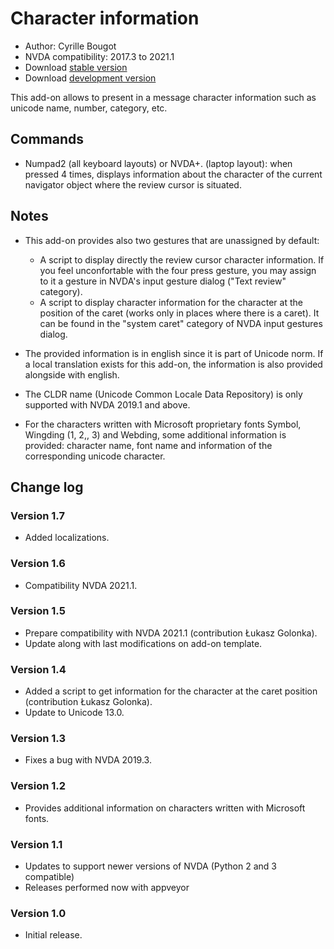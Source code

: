 # Character information

* Author: Cyrille Bougot
* NVDA compatibility: 2017.3 to 2021.1
* Download [stable version][1]
* Download [development version][2]

This add-on allows to present in a message character information such as unicode name, number, category, etc.


## Commands

* Numpad2 (all keyboard layouts) or NVDA+. (laptop layout): when pressed 4 times, displays information about the character of the current navigator object where the review cursor is situated.


## Notes

* This add-on provides also two gestures that are unassigned by default:

    * A script to display directly the review cursor character information. If you feel unconfortable with the four press gesture, you may assign to it a gesture in NVDA's input gesture dialog ("Text review" category).
    * A script to display character information for the character at the position of the caret (works only in places where there is a caret). It can be found in the "system caret" category of NVDA input gestures dialog.

* The provided information is in english since it is part of Unicode norm. If a local translation exists for this add-on, the information is also provided alongside with english.
* The CLDR name (Unicode Common Locale Data Repository) is only supported with NVDA 2019.1 and above.
* For the characters written with Microsoft proprietary fonts Symbol, Wingding (1, 2,, 3) and Webding, some additional information is provided: character name, font name and information of the corresponding unicode character.


## Change log

### Version 1.7

* Added localizations.

### Version 1.6

* Compatibility NVDA 2021.1.

### Version 1.5

* Prepare compatibility with NVDA 2021.1 (contribution Łukasz Golonka).
* Update along with last modifications on add-on template.

### Version 1.4

* Added a script to get information for the character at the caret position (contribution Łukasz Golonka).
* Update to Unicode 13.0.

### Version 1.3

* Fixes a bug with NVDA 2019.3.


### Version 1.2

* Provides additional information on characters written with Microsoft fonts.


### Version 1.1

* Updates to support newer versions of NVDA (Python 2 and 3 compatible)
* Releases performed now with appveyor


### Version 1.0

* Initial release.

[1]: https://addons.nvda-project.org/files/get.php?file=chari

[2]: https://addons.nvda-project.org/files/get.php?file=chari-dev
